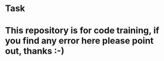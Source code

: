 # Task
# This repository is for code training, if you find any error here please point out, thanks :-)
